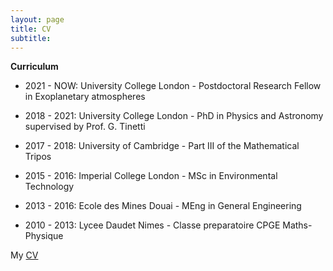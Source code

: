 ```yaml
---
layout: page
title: CV
subtitle: 
---
```



**Curriculum**

* 2021 - NOW: University College London - Postdoctoral Research Fellow in Exoplanetary atmospheres

* 2018 - 2021: University College London - PhD in Physics and Astronomy supervised by Prof. G. Tinetti
* 2017 - 2018: University of Cambridge - Part III of the Mathematical Tripos
* 2015 - 2016: Imperial College London - MSc in Environmental Technology
* 2013 - 2016: Ecole des Mines Douai - MEng in General Engineering 
* 2010 - 2013: Lycee Daudet Nimes - Classe preparatoire CPGE Maths-Physique 


My [CV](/img/cv_quentin_changeat.pdf)

